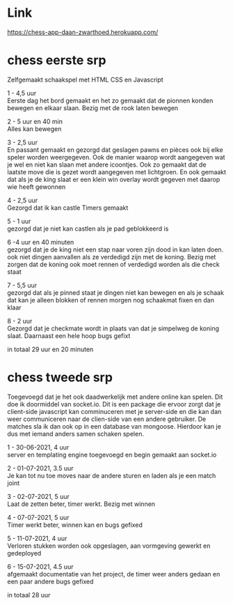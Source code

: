 # Link
https://chess-app-daan-zwarthoed.herokuapp.com/

# chess eerste srp
Zelfgemaakt schaakspel met HTML CSS en Javascript

1 - 4,5 uur <br>
Eerste dag het bord gemaakt en het zo gemaakt dat de pionnen konden bewegen en elkaar slaan. Bezig met de rook laten bewegen


2 - 5 uur en 40 min <br>
Alles kan bewegen

3 - 2,5 uur <br>
En passant gemaakt en gezorgd dat geslagen pawns en pièces ook bij elke speler worden weergegeven.
Ook de manier waarop wordt aangegeven wat je wel en niet kan slaan met andere icoontjes.
Ook zo gemaakt dat de laatste move die is gezet wordt aangegeven met lichtgroen.
En ook gemaakt dat als je de king slaat er een klein win overlay wordt gegeven met daarop wie heeft gewonnen

4 - 2,5 uur <br>
Gezorgd dat ik kan castle
Timers gemaakt

5 - 1 uur <br>
gezorgd dat je niet kan castlen als je pad geblokkeerd is

6 -4 uur en 40 minuten <br>
gezorgd dat je de king niet een stap naar voren zijn dood in kan laten doen. ook niet dingen aanvallen als ze verdedigd zijn met de koning. Bezig met zorgen dat de koning ook moet rennen of verdedigd worden als die check staat

7 - 5,5 uur <br>
gezorgd dat als je pinned staat je dingen niet kan bewegen en als je schaak dat kan je alleen blokken of rennen morgen nog schaakmat fixen en dan klaar

8 - 2 uur <br>
Gezorgd dat je checkmate wordt in plaats van dat je simpelweg de koning slaat. Daarnaast een hele hoop bugs gefixt

in totaal 29 uur en 20 minuten

# chess tweede srp

Toegevoegd dat je het ook daadwerkelijk met andere online kan spelen. Dit doe ik doormiddel van socket.io. Dit is een package die ervoor zorgt dat je client-side javascript kan comminuceren met je server-side en die kan dan weer communiceren naar de clien-side van een andere gebruiker. De matches sla ik dan ook op in een database van mongoose. Hierdoor kan je dus met iemand anders samen schaken spelen.

1 - 30-06-2021, 4 uur <br>
server en templating engine toegevoegd en begin gemaakt aan socket.io

2 - 01-07-2021, 3.5 uur <br>
Je kan tot nu toe moves naar de andere sturen en laden als je een match joint

3 - 02-07-2021, 5 uur <br>
Laat de zetten beter, timer werkt. Bezig met winnen

4 - 07-07-2021, 5 uur <br>
Timer werkt beter, winnen kan en bugs gefixed

5 - 11-07-2021, 4 uur <br>
Verloren stukken worden ook opgeslagen, aan vormgeving gewerkt en gedeployed

6 - 15-07-2021, 4.5 uur <br>
afgemaakt documentatie van het project, de timer weer anders gedaan en een paar andere bugs gefixed

in totaal 28 uur
